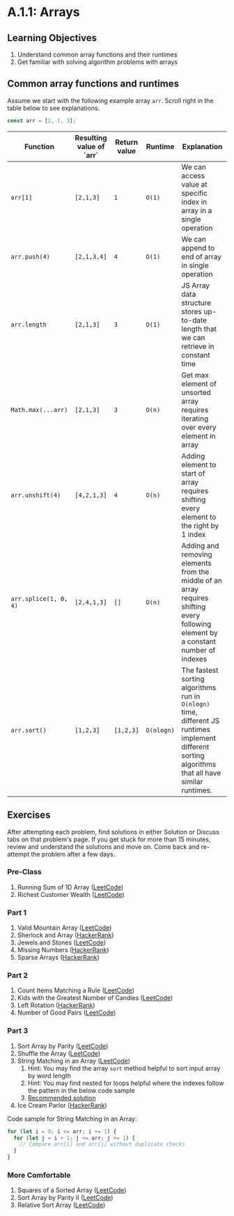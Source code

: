 # A.1.1: Arrays

## Learning Objectives

1. Understand common array functions and their runtimes
2. Get familiar with solving algorithm problems with arrays

## Common array functions and runtimes

Assume we start with the following example array `arr`. Scroll right in the table below to see explanations.

```javascript
const arr = [2, 1, 3];
```

| Function              | Resulting value of \`arr\` | Return value | Runtime    | Explanation                                                                                                                                         |
| --------------------- | -------------------------- | ------------ | ---------- | --------------------------------------------------------------------------------------------------------------------------------------------------- |
| `arr[1]`              | `[2,1,3]`                  | `1`          | `O(1)`     | We can access value at specific index in array in a single operation                                                                                |
| `arr.push(4)`         | `[2,1,3,4]`                | `4`          | `O(1)`     | We can append to end of array in single operation                                                                                                   |
| `arr.length`          | `[2,1,3]`                  | `3`          | `O(1)`     | JS Array data structure stores up-to-date length that we can retrieve in constant time                                                              |
| `Math.max(...arr)`    | `[2,1,3]`                  | `3`          | `O(n)`     | Get max element of unsorted array requires iterating over every element in array                                                                    |
| `arr.unshift(4)`      | `[4,2,1,3]`                | `4`          | `O(n)`     | Adding element to start of array requires shifting every element to the right by 1 index                                                            |
| `arr.splice(1, 0, 4)` | `[2,4,1,3]`                | `[]`         | `O(n)`     | Adding and removing elements from the middle of an array requires shifting every following element by a constant number of indexes                  |
| `arr.sort()`          | `[1,2,3]`                  | `[1,2,3]`    | `O(nlogn)` | The fastest sorting algorithms run in `O(nlogn)` time, different JS runtimes implement different sorting algorithms that all have similar runtimes. |

## Exercises

After attempting each problem, find solutions in either Solution or Discuss tabs on that problem's page. If you get stuck for more than 15 minutes, review and understand the solutions and move on. Come back and re-attempt the problem after a few days.

### Pre-Class

1. Running Sum of 1D Array ([LeetCode](https://leetcode.com/problems/running-sum-of-1d-array/))
2. Richest Customer Wealth ([LeetCode](https://leetcode.com/problems/richest-customer-wealth/))

### Part 1

1. Valid Mountain Array ([LeetCode](https://leetcode.com/problems/valid-mountain-array))
2. Sherlock and Array ([HackerRank](https://www.hackerrank.com/challenges/sherlock-and-array/problem?isFullScreen=true))
3. Jewels and Stones ([LeetCode](https://leetcode.com/problems/jewels-and-stones/))
4. Missing Numbers ([HackerRank](https://www.hackerrank.com/challenges/missing-numbers/problem?isFullScreen=true))
5. Sparse Arrays ([HackerRank](https://www.hackerrank.com/challenges/sparse-arrays/problem?isFullScreen=true))

### Part 2

1. Count Items Matching a Rule ([LeetCode](https://leetcode.com/problems/count-items-matching-a-rule/))
2. Kids with the Greatest Number of Candies ([LeetCode](https://leetcode.com/problems/kids-with-the-greatest-number-of-candies/))
3. Left Rotation ([HackerRank](https://www.hackerrank.com/challenges/array-left-rotation/problem?isFullScreen=true))
4. Number of Good Pairs ([LeetCode](https://leetcode.com/problems/number-of-good-pairs/))

### Part 3

1. Sort Array by Parity ([LeetCode](https://leetcode.com/problems/sort-array-by-parity/))
2. Shuffle the Array ([LeetCode](https://leetcode.com/problems/shuffle-the-array/))
3. String Matching in an Array ([LeetCode](https://leetcode.com/problems/string-matching-in-an-array/))
   1. Hint: You may find the array `sort` method helpful to sort input array by word length
   2. Hint: You may find nested for loops helpful where the indexes follow the pattern in the below code sample
   3. [Recommended solution](https://leetcode.com/problems/string-matching-in-an-array/discuss/930878/Clean-JavaScript-Solution)
4. Ice Cream Parlor ([HackerRank](https://www.hackerrank.com/challenges/icecream-parlor/problem?isFullScreen=true))

Code sample for String Matching in an Array:

```javascript
for (let i = 0; i <= arr; i += 1) {
  for (let j = i + 1; j <= arr; j += 1) {
    // Compare arr[i] and arr[j] without duplicate checks
  }
}
```

### More Comfortable

1. Squares of a Sorted Array ([LeetCode](https://leetcode.com/problems/squares-of-a-sorted-array/))
2. Sort Array by Parity II ([LeetCode](https://leetcode.com/problems/sort-array-by-parity-ii))
3. Relative Sort Array ([LeetCode](https://leetcode.com/problems/relative-sort-array/))
